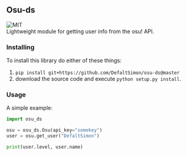 ## Osu-ds
![MIT](https://img.shields.io/badge/license-MIT-yellow.svg)  
Lightweight module for getting user info from the osu! API.


### Installing  
To install this library do either of these things:  

1. `pip install git+https://github.com/DefaltSimon/osu-ds@master`  
2. download the source code and execute `python setup.py install`. 
  
### Usage  
A simple example:  
```python
import osu_ds

osu = osu_ds.Osu(api_key="somekey")
user = osu.get_user("DefaltSimon")

print(user.level, user.name)
```
